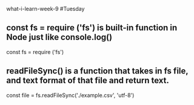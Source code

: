 
what-i-learn-week-9
#Tuesday
## const fs = require ('fs') is built-in function in Node just like console.log()
const fs = require ('fs')
## readFileSync() is a function that takes in fs file, and text format of that file and return text.
const file = fs.readFileSync('./example.csv', 'utf-8')
